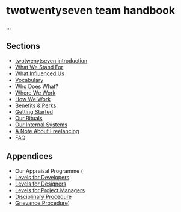 # twotwentyseven team handbook

...

## Sections
* [twotwenytseven introduction](https://github.com/twotwentyseven/handbook/blob/master/intro-twotwentyseven.md)
* [What We Stand For](https://github.com/twotwentyseven/handbook/blob/master/what-we-stand-for.md)
* [What Influenced Us](https://github.com/twotwentyseven/handbook/blob/master/what-influenced-us.md)
* [Vocabulary](https://github.com/twotwentyseven/handbook/blob/master/vocabulary.md)
* [Who Does What?](https://github.com/twotwentyseven/handbook/blob/master/orgchart.md)
* [Where We Work](https://github.com/twotwentyseven/handbook/blob/master/where-we-work.md)
* [How We Work](https://github.com/twotwentyseven/handbook/blob/master/how-we-work.md)
* [Benefits & Perks](https://github.com/twotwentyseven/handbook/blob/master/benefits-and-perks.md)
* [Getting Started](https://github.com/twotwentyseven/handbook/blob/master/getting-started.md)
* [Our Rituals](https://github.com/twotwentyseven/handbook/blob/master/our-rituals.md)
* [Our Internal Systems](https://github.com/twotwentyseven/handbook/blob/master/our-internal-systems.md)
* [A Note About Freelancing](https://github.com/twotwentyseven/handbook/blob/master/freelancing.md)
* [FAQ](https://github.com/twotwentyseven/handbook/blob/master/faq.md)

## Appendices

* Our Appraisal Programme (
* [Levels for Developers](https://github.com/twotwentyseven/handbook/blob/master/levels-for-developers.md)
* [Levels for Designers](https://github.com/twotwentyseven/handbook/blob/master/levels-for-designers.md)
* [Levels for Project Managers](https://github.com/twotwentyseven/handbook/blob/master/levels-for-project-managers.md)
* [Disciplinary Procedure](https://github.com/twotwentyseven/handbook/blob/master/disciplinary-procedure.md)
* [Grievance Procedure](https://github.com/twotwentyseven/handbook/blob/master/grievance-procedure.md))